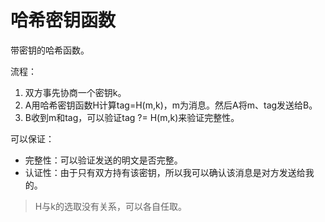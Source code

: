 # 哈希密钥函数

带密钥的哈希函数。

流程：

1. 双方事先协商一个密钥k。
2. A用哈希密钥函数H计算tag=H(m,k)，m为消息。然后A将m、tag发送给B。
3. B收到m和tag，可以验证tag ?= H(m,k)来验证完整性。



可以保证：

- 完整性：可以验证发送的明文是否完整。
- 认证性：由于只有双方持有该密钥，所以我可以确认该消息是对方发送给我的。



> H与k的选取没有关系，可以各自任取。